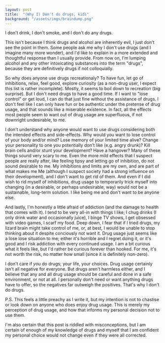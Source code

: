 ```yaml
---
layout: post
title:  "(Why I) Don't do drugs, kids"
background: "/assets/imgs/braindump.png"
---
```


I don't drink, I don't smoke, and I don't do any drugs.

This isn't because I think drugs and alcohol are inherently evil, I just don't see the point in them. Some people ask me why I don't use drugs
(and I imagine many more wonder), and I'd like to explain in a more extended and thoughtful response than I usually provide. From now on, I'm lumping alcohol and 
any other intoxicating substances into the term "drugs", because they are definitively drugs if not colloquially.

So why does anyone use drugs recreationaly? To have fun, let go of inhibitions, relax, feel good, explore curiosity (as a non-drug user, I expect this list is rather incomplete).
Mostly, it seems to boil down to recreation (big surprise). But I don't need drugs to have a good time. If I want to "lose control" or get loud, I can do that
just fine without the assistance of drugs. I don't feel like I can only have fun or be authentic under the pretense of drug usage, and that sounds like a
miserable existence. In fact, all the effects most people seem to want out of drug usage are superfluous, if not downright undesirable, to me.

I don't understand why anyone would want to use drugs considering both the intended effects and side-effects. Why would you want to lose control of your body and/or mind? 
Lose memory of your limited time alive? Change your personality to one you potentially don't like (e.g. angry drunk)? Kill brain cells and/or stunt your development? Have a hangover?
Many of these things sound very scary to me. Even the more mild effects that I suspect people are really after,
like feeling tipsy and letting go of inhibition, do not sound desirable to me. My inhibitions and limits are my own, and are part of what makes me Me
(although I suspect society had a strong influence on their development), and I don't want to get rid of them. And even if I did wish to rid myself of 
inhibitions, drug usage to temporarily trick myself into changing (in a desirable, or perhaps undesirable, way) would not be a sustainable, long-term solution.
I like being me and don't want to be anyone else.

And lastly, I'm honestly a little afraid of addiction (and the damage to health that comes with it). I tend to be very all-in 
with things I like; I chug drinks (I only drink water
and occasionally juice), I binge TV shows, I get obsessed with video games, I scarf my food. Deep down, I fear that if I tried drugs, my lizard brain might
take control of me, or, at best, I would be unable to stop thinking about it despite conciously not want it. Drug usage just seems like a lose lose situation
to me; either it's horrible and I regret doing it, or it's good and I risk addiction with every continued usage. I am a bit curious what it feels like, 
but I'd rather be curious forever than hooked. For me, it's not worth the risk, no matter how small (since it is definitely non-zero).

I don't care if _you_ do drugs; your life, your choices. Drug usage certainly isn't all negative for everyone. But drugs aren't harmless either,
and I believe that any and all drug usage should be careful and done in a safe environment, or not at all. I personally don't need or want anything
drugs have to offer, so the negatives far outweigh the positives. That's why I don't do drugs.

P.S.
This feels a little preachy as I write it, but my intention is not to chastise or look down on anyone who does enjoy drug usage. This is merely my perception
of drug usage, and how that informs my personal decision not to use them. 

I'm also certain that this post is riddled with misconceptions, but I am certain of enough of my knowledge of drugs and myself that I am confident my 
personal choice would not change even if they were all corrected.
